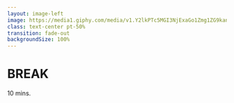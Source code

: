```yaml
---
layout: image-left
image: https://media1.giphy.com/media/v1.Y2lkPTc5MGI3NjExaGo1Zmg1ZG9kanBjNTVxNWhwYW8ybHo3c2RnengwYmR6c3hnczkwNyZlcD12MV9pbnRlcm5hbF9naWZfYnlfaWQmY3Q9Zw/7OWvqZu5jMjvMpNdGd/giphy.gif
class: text-center pt-50%
transition: fade-out
backgroundSize: 100%
---
```


# BREAK
10 mins.